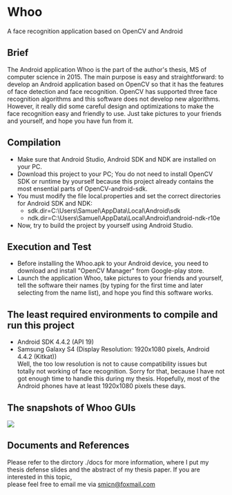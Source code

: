 # Whoo
A face recognition application based on OpenCV and Android

## Brief
  The Android application Whoo is the part of the author's thesis, MS of
computer science in 2015. The main purpose is easy and straightforward:
to develop an Android application based on OpenCV so that it has the
features of face detection and face recognition. OpenCV has supported
three face recognition algorithms and this software does not develop new
algorithms. However, it really did some careful design and optimizations
to make the face recognition easy and friendly to use. Just take pictures
to your friends and yourself, and hope you have fun from it.

## Compilation
* Make sure that Android Studio, Android SDK and NDK are installed on your PC.
* Download this project to your PC; You do not need to install OpenCV SDK or 
runtime by yourself because this project already contains the most ensential
parts of OpenCV-android-sdk.
* You must modify the file local.properties and set the correct directories for
Android SDK and NDK:
  * sdk.dir=C\:\\Users\\Samuel\\AppData\\Local\\Android\\sdk<br>
  * ndk.dir=C\:\\Users\\Samuel\\AppData\\Local\\Android\\android-ndk-r10e
* Now, try to build the project by yourself using Android Studio.

## Execution and Test
* Before installing the Whoo.apk to your Android device, you need to download 
and install "OpenCV Manager" from Google-play store.
* Launch the application Whoo, take pictures to your friends and yourself, tell
the software their names (by typing for the first time and later selecting from
the name list), and hope you find this software works.

## The least required environments to compile and run this project
* Android SDK 4.4.2 (API 19)
* Samsung Galaxy S4 (Display Resolution: 1920x1080 pixels, Android 4.4.2 (Kitkat))<br>
  Well, the too low resolution is not to cause compatibility issues but totally not
working of face recognition. Sorry for that, because I have not got enough time
to handle this during my thesis. Hopefully, most of the Android phones have at least
1920x1080 pixels these days.

## The snapshots of Whoo GUIs
![](https://raw.githubusercontent.com/smicn/Whoo/master/docs/pics/whoo.png)

## Documents and References
  Please refer to the dirctory ./docs for more information, where I put my thesis 
defense slides and the abstract of my thesis paper. If you are interested in this topic,  
please feel free to email me via smicn@foxmail.com
